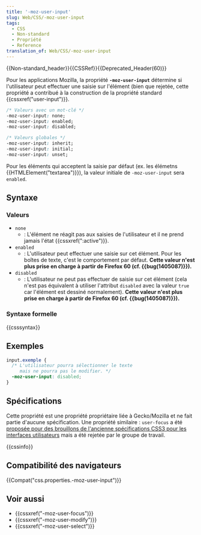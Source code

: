 ```yaml
---
title: '-moz-user-input'
slug: Web/CSS/-moz-user-input
tags:
  - CSS
  - Non-standard
  - Propriété
  - Reference
translation_of: Web/CSS/-moz-user-input
---
```


{{Non-standard_header}}{{CSSRef}}{{Deprecated_Header(60)}}

Pour les applications Mozilla, la propriété **`-moz-user-input`** détermine si l'utilisateur peut effectuer une saisie sur l'élément (bien que rejetée, cette propriété a contribué à la construction de la propriété standard {{cssxref("user-input")}}.

```css
/* Valeurs avec un mot-clé */
-moz-user-input: none;
-moz-user-input: enabled;
-moz-user-input: disabled;

/* Valeurs globales */
-moz-user-input: inherit;
-moz-user-input: initial;
-moz-user-input: unset;
```

Pour les éléments qui acceptent la saisie par défaut (ex. les élémetns {{HTMLElement("textarea")}}), la valeur initiale de `-moz-user-input` sera `enabled`.

## Syntaxe

### Valeurs

- `none`
  - : L'élément ne réagit pas aux saisies de l'utilisateur et il ne prend jamais l'état {{cssxref(":active")}}.
- `enabled`
  - : L'utilisateur peut effectuer une saisie sur cet élément. Pour les boîtes de texte, c'est le comportement par défaut. **Cette valeur n'est plus prise en charge à partir de Firefox 60 (cf. {{bug(1405087)}}).**
- `disabled`
  - : L'utilisateur ne peut pas effectuer de saisie sur cet élément (cela n'est pas équivalent à utiliser l'attribut `disabled` avec la valeur `true` car l'élément est dessiné normalement). **Cette valeur n'est plus prise en charge à partir de Firefox 60 (cf. {{bug(1405087)}}).**

### Syntaxe formelle

{{csssyntax}}

## Exemples

```css
input.exemple {
  /* L'utilisateur pourra sélectionner le texte
     mais ne pourra pas le modifier. */
  -moz-user-input: disabled;
}
```

## Spécifications

Cette propriété est une propriété propriétaire liée à Gecko/Mozilla et ne fait partie d'aucune spécification. Une propriété similaire : `user-focus` a été [proposée pour des brouillons de l'ancienne spécifications CSS3 pour les interfaces utilisateurs](https://www.w3.org/TR/2000/WD-css3-userint-20000216) mais a été rejetée par le groupe de travail.

{{cssinfo}}

## Compatibilité des navigateurs

{{Compat("css.properties.-moz-user-input")}}

## Voir aussi

- {{cssxref("-moz-user-focus")}}
- {{cssxref("-moz-user-modify")}}
- {{cssxref("-moz-user-select")}}
